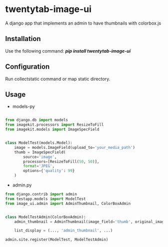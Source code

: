 twentytab-image-ui
==================

A django app that implements an admin to have thumbnails with colorbox.js

## Installation

Use the following command: <b><i>pip install twentytab-image-ui</i></b>

## Configuration

Run collectstatic command or map static directory.


## Usage

- models-py

```py

from django.db import models
from imagekit.processors import ResizeToFill
from imagekit.models import ImageSpecField


class ModelTest(models.Model):
    image = models.ImageField(upload_to='your_media_path')
    thumb = ImageSpecField(
        source='image',
        processors=[ResizeToFill(50, 50)],
        format='JPEG',
        options={'quality': 99}
    )

```

- admin.py

```py
from django.contrib import admin
from testapp.models import ModelTest
from image_ui.admin import AdminThumbnail, ColorBoxAdmin


class ModelTestAdmin(ColorBoxAdmin):
    admin_thumbnail = AdminThumbnail(image_field='thumb', original_image='image')

    list_display = (..., 'admin_thumbnail', ...)

admin.site.register(ModelTest, ModelTestAdmin)


```